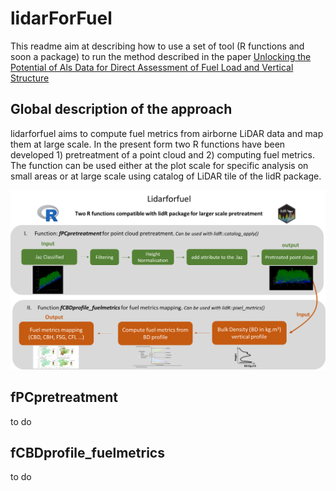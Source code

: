 # lidarForFuel

This readme aim at describing how to use a set of tool (R functions and soon a package) to run the method described in the paper [Unlocking the Potential of Als Data for Direct Assessment of Fuel Load and Vertical Structure](https://papers.ssrn.com/sol3/papers.cfm?abstract_id=4779351)

## Global description of the approach

lidarforfuel aims to compute fuel metrics from airborne LiDAR data and map them at large scale. In the present  form two R functions have been developed 1) pretreatment of a point cloud and 2) computing fuel metrics. The function can be used either at the plot scale for specific analysis on small areas or at large scale using catalog of LiDAR tile of the lidR package.

![Illustration summarising the global approach](img/readme_1_general.png)

## fPCpretreatment
to do


## fCBDprofile_fuelmetrics

to do

